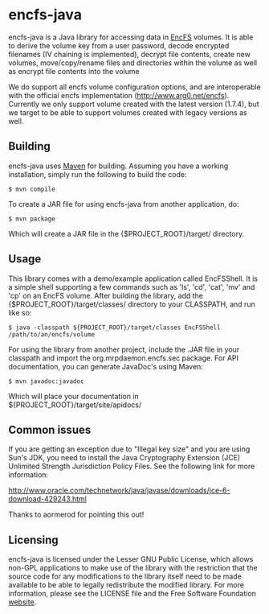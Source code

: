 encfs-java
==========

encfs-java is a Java library for accessing data in
[EncFS](http://www.arg0.net/encfs) volumes. It is able to derive the volume key
from a user password, decode encrypted filenames (IV chaining is implemented),
decrypt file contents, create new volumes, move/copy/rename files and
directories within the volume as well as encrypt file contents into the
volume

We do support all encfs volume configuration options, and are interoperable
with the official encfs implementation (http://www.arg0.net/encfs). Currently
we only support volume created with the latest version (1.7.4), but we target
to be able to support volumes created with legacy versions as well.

## Building

encfs-java uses [Maven](http://maven.apache.org) for building. Assuming you
have a working installation, simply run the following to build the code:

    $ mvn compile

To create a JAR file for using encfs-java from another application, do:

    $ mvn package

Which will create a JAR file in the {$PROJECT_ROOT}/target/ directory.

## Usage

This library comes with a demo/example application called EncFSShell. It is a
simple shell supporting a few commands such as 'ls', 'cd', 'cat', 'mv' and 'cp'
on an EncFS volume. After building the library, add the
{$PROJECT_ROOT}/target/classes/ directory to your CLASSPATH, and run like so:

    $ java -classpath ${PROJECT_ROOT}/target/classes EncFSShell /path/to/an/encfs/volume

For using the library from another project, include the .JAR file in your
classpath and import the org.mrpdaemon.encfs.sec package. For API documentation,
you can generate JavaDoc's using Maven:

    $ mvn javadoc:javadoc

Which will place your documentation in ${PROJECT_ROOT}/target/site/apidocs/

## Common issues

If you are getting an exception due to "Illegal key size" and you are using Sun's JDK,
you need to install the Java Cryptography Extension (JCE) Unlimited Strength Jurisdiction
Policy Files. See the following link for more information:

http://www.oracle.com/technetwork/java/javase/downloads/jce-6-download-429243.html

Thanks to aormerod for pointing this out!

## Licensing

encfs-java is licensed under the Lesser GNU Public License, which allows non-GPL
applications to make use of the library with the restriction that the source code
for any modifications to the library itself need to be made available to be able
to legally redistribute the modified library. For more information, please see the
LICENSE file and the Free Software Foundation
[website](http://www.gnu.org/licenses/lgpl.html).
